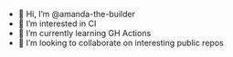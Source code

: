 - 👋 Hi, I’m @amanda-the-builder
- 👀 I’m interested in CI
- 🌱 I’m currently learning GH Actions
- 💞️ I’m looking to collaborate on interesting public repos


<!---
amanda-the-builder/amanda-the-builder is a ✨ special ✨ repository because its `README.md` (this file) appears on your GitHub profile.
You can click the Preview link to take a look at your changes.
--->

